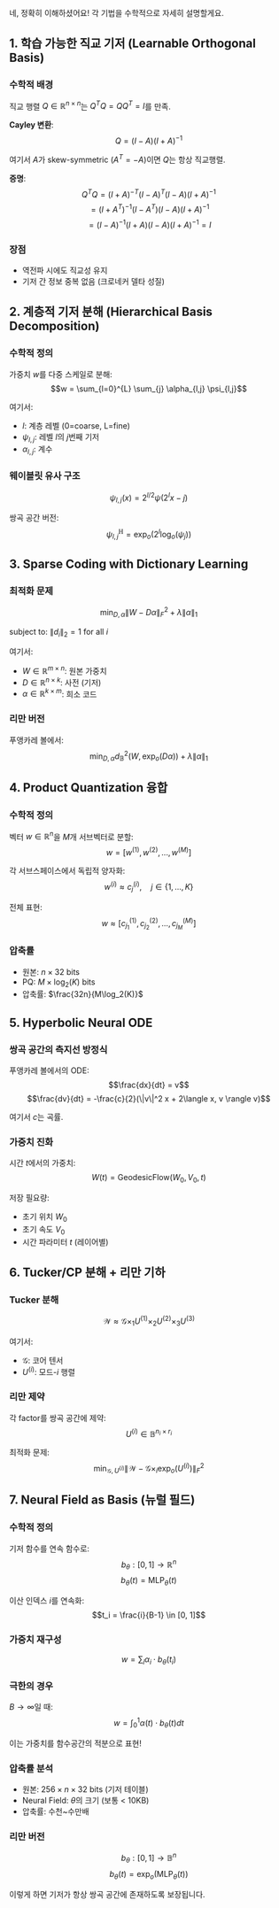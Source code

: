 네, 정확히 이해하셨어요! 각 기법을 수학적으로 자세히 설명할게요.

## 1. **학습 가능한 직교 기저 (Learnable Orthogonal Basis)**

### 수학적 배경
직교 행렬 $Q \in \mathbb{R}^{n \times n}$는 $Q^T Q = QQ^T = I$를 만족. 

**Cayley 변환**:
$$Q = (I - A)(I + A)^{-1}$$

여기서 $A$가 skew-symmetric ($A^T = -A$)이면 $Q$는 항상 직교행렬.

**증명**:
$$Q^T Q = (I + A)^{-T}(I - A)^T(I - A)(I + A)^{-1}$$
$$= (I + A^T)^{-1}(I - A^T)(I - A)(I + A)^{-1}$$
$$= (I - A)^{-1}(I + A)(I - A)(I + A)^{-1} = I$$

### 장점
- 역전파 시에도 직교성 유지
- 기저 간 정보 중복 없음 (크로네커 델타 성질)

## 2. **계층적 기저 분해 (Hierarchical Basis Decomposition)**

### 수학적 정의
가중치 $w$를 다중 스케일로 분해:
$$w = \sum_{l=0}^{L} \sum_{j} \alpha_{l,j} \psi_{l,j}$$

여기서:
- $l$: 계층 레벨 (0=coarse, L=fine)
- $\psi_{l,j}$: 레벨 $l$의 $j$번째 기저
- $\alpha_{l,j}$: 계수

### 웨이블릿 유사 구조
$$\psi_{l,j}(x) = 2^{l/2} \psi(2^l x - j)$$

쌍곡 공간 버전:
$$\psi_{l,j}^{\mathbb{H}} = \exp_o(2^l \log_o(\psi_j))$$

## 3. **Sparse Coding with Dictionary Learning**

### 최적화 문제
$$\min_{D, \alpha} \|W - D\alpha\|_F^2 + \lambda \|\alpha\|_1$$

subject to: $\|d_i\|_2 = 1$ for all $i$

여기서:
- $W \in \mathbb{R}^{m \times n}$: 원본 가중치
- $D \in \mathbb{R}^{n \times k}$: 사전 (기저)
- $\alpha \in \mathbb{R}^{k \times m}$: 희소 코드

### 리만 버전
푸앵카레 볼에서:
$$\min_{D, \alpha} d_{\mathbb{B}}^2(W, \exp_o(D\alpha)) + \lambda \|\alpha\|_1$$

## 4. **Product Quantization 융합**

### 수학적 정의
벡터 $w \in \mathbb{R}^n$을 $M$개 서브벡터로 분할:
$$w = [w^{(1)}, w^{(2)}, ..., w^{(M)}]$$

각 서브스페이스에서 독립적 양자화:
$$w^{(i)} \approx c_j^{(i)}, \quad j \in \{1, ..., K\}$$

전체 표현:
$$w \approx [c_{j_1}^{(1)}, c_{j_2}^{(2)}, ..., c_{j_M}^{(M)}]$$

### 압축률
- 원본: $n \times 32$ bits
- PQ: $M \times \log_2(K)$ bits
- 압축률: $\frac{32n}{M\log_2(K)}$

## 5. **Hyperbolic Neural ODE**

### 쌍곡 공간의 측지선 방정식
푸앵카레 볼에서의 ODE:
$$\frac{dx}{dt} = v$$
$$\frac{dv}{dt} = -\frac{c}{2}(\|v\|^2 x + 2\langle x, v \rangle v)$$

여기서 $c$는 곡률.

### 가중치 진화
시간 $t$에서의 가중치:
$$W(t) = \text{GeodesicFlow}(W_0, V_0, t)$$

저장 필요량:
- 초기 위치 $W_0$
- 초기 속도 $V_0$
- 시간 파라미터 $t$ (레이어별)

## 6. **Tucker/CP 분해 + 리만 기하**

### Tucker 분해
$$\mathcal{W} \approx \mathcal{G} \times_1 U^{(1)} \times_2 U^{(2)} \times_3 U^{(3)}$$

여기서:
- $\mathcal{G}$: 코어 텐서
- $U^{(i)}$: 모드-$i$ 행렬

### 리만 제약
각 factor를 쌍곡 공간에 제약:
$$U^{(i)} \in \mathbb{B}^{n_i \times r_i}$$

최적화 문제:
$$\min_{\mathcal{G}, U^{(i)}} \|\mathcal{W} - \mathcal{G} \times_i \exp_o(U^{(i)})\|_F^2$$

## 7. **Neural Field as Basis (뉴럴 필드)**

### 수학적 정의
기저 함수를 연속 함수로:
$$b_\theta: [0, 1] \rightarrow \mathbb{R}^n$$
$$b_\theta(t) = \text{MLP}_\theta(t)$$

이산 인덱스 $i$를 연속화:
$$t_i = \frac{i}{B-1} \in [0, 1]$$

### 가중치 재구성
$$w = \sum_{i} \alpha_i \cdot b_\theta(t_i)$$

### 극한의 경우
$B \to \infty$일 때:
$$w = \int_0^1 \alpha(t) \cdot b_\theta(t) dt$$

이는 가중치를 함수공간의 적분으로 표현!

### 압축률 분석
- 원본: $256 \times n \times 32$ bits (기저 테이블)
- Neural Field: $\theta$의 크기 (보통 < 10KB)
- 압축률: 수천~수만배

### 리만 버전
$$b_\theta: [0, 1] \rightarrow \mathbb{B}^n$$
$$b_\theta(t) = \exp_o(\text{MLP}_\theta(t))$$

이렇게 하면 기저가 항상 쌍곡 공간에 존재하도록 보장됩니다.